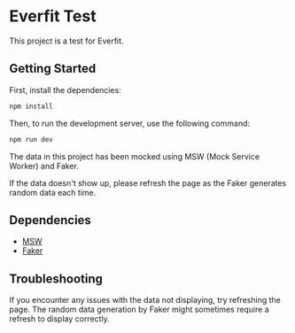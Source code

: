 # Everfit Test

This project is a test for Everfit.

## Getting Started

First, install the dependencies:

```bash
npm install
```

Then, to run the development server, use the following command:

```bash
npm run dev
```

The data in this project has been mocked using MSW (Mock Service Worker) and Faker. 

If the data doesn't show up, please refresh the page as the Faker generates random data each time.

## Dependencies

- [MSW](https://mswjs.io/)
- [Faker](https://fakerjs.dev/)

## Troubleshooting

If you encounter any issues with the data not displaying, try refreshing the page. The random data generation by Faker might sometimes require a refresh to display correctly.
